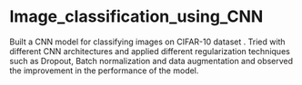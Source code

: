 # Image_classification_using_CNN
Built a CNN model for classifying images on CIFAR-10 dataset . Tried with different CNN architectures and applied different regularization techniques such as Dropout, Batch normalization and data augmentation and observed the improvement in the performance of the model.
